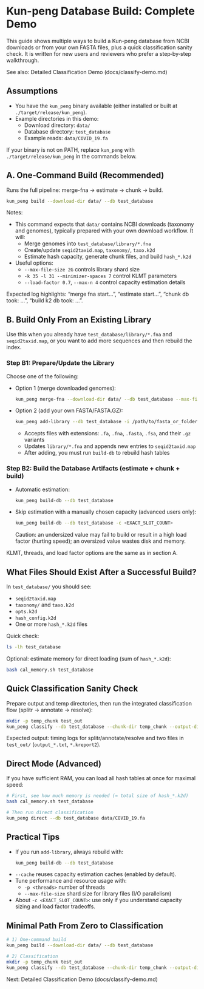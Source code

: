 # Kun-peng Database Build: Complete Demo

This guide shows multiple ways to build a Kun-peng database from NCBI downloads or from your own FASTA files, plus a quick classification sanity check. It is written for new users and reviewers who prefer a step‑by‑step walkthrough.

See also: Detailed Classification Demo (docs/classify-demo.md)

## Assumptions

- You have the `kun_peng` binary available (either installed or built at `./target/release/kun_peng`).
- Example directories in this demo:
  - Download directory: `data/`
  - Database directory: `test_database`
  - Example reads: `data/COVID_19.fa`

If your binary is not on PATH, replace `kun_peng` with `./target/release/kun_peng` in the commands below.

## A. One‑Command Build (Recommended)

Runs the full pipeline: merge-fna → estimate → chunk → build.

```bash
kun_peng build --download-dir data/ --db test_database
```

Notes:
- This command expects that `data/` contains NCBI downloads (taxonomy and genomes), typically prepared with your own download workflow. It will:
  - Merge genomes into `test_database/library/*.fna`
  - Create/update `seqid2taxid.map`, `taxonomy/`, `taxo.k2d`
  - Estimate hash capacity, generate chunk files, and build `hash_*.k2d`
- Useful options:
  - `--max-file-size 2G` controls library shard size
  - `-k 35 -l 31 --minimizer-spaces 7` control KLMT parameters
  - `--load-factor 0.7`, `--max-n 4` control capacity estimation details

Expected log highlights: “merge fna start…”, “estimate start…”, “chunk db took: …”, “build k2 db took: …”.

## B. Build Only From an Existing Library

Use this when you already have `test_database/library/*.fna` and `seqid2taxid.map`, or you want to add more sequences and then rebuild the index.

### Step B1: Prepare/Update the Library

Choose one of the following:

- Option 1 (merge downloaded genomes):
  ```bash
  kun_peng merge-fna --download-dir data/ --db test_database --max-file-size 2G
  ```

- Option 2 (add your own FASTA/FASTA.GZ):
  ```bash
  kun_peng add-library --db test_database -i /path/to/fasta_or_folder
  ```
  - Accepts files with extensions: `.fa`, `.fna`, `.fasta`, `.fsa`, and their `.gz` variants
  - Updates `library/*.fna` and appends new entries to `seqid2taxid.map`
  - After adding, you must run `build-db` to rebuild hash tables

### Step B2: Build the Database Artifacts (estimate + chunk + build)

- Automatic estimation:
  ```bash
  kun_peng build-db --db test_database
  ```

- Skip estimation with a manually chosen capacity (advanced users only):
  ```bash
  kun_peng build-db --db test_database -c <EXACT_SLOT_COUNT>
  ```
  Caution: an undersized value may fail to build or result in a high load factor (hurting speed); an oversized value wastes disk and memory.

KLMT, threads, and load factor options are the same as in section A.

## What Files Should Exist After a Successful Build?

In `test_database/` you should see:
- `seqid2taxid.map`
- `taxonomy/` and `taxo.k2d`
- `opts.k2d`
- `hash_config.k2d`
- One or more `hash_*.k2d` files

Quick check:
```bash
ls -lh test_database
```

Optional: estimate memory for direct loading (sum of `hash_*.k2d`):
```bash
bash cal_memory.sh test_database
```

## Quick Classification Sanity Check

Prepare output and temp directories, then run the integrated classification flow (splitr → annotate → resolve):

```bash
mkdir -p temp_chunk test_out
kun_peng classify --db test_database --chunk-dir temp_chunk --output-dir test_out data/COVID_19.fa
```

Expected output: timing logs for splitr/annotate/resolve and two files in `test_out/` (`output_*.txt`, `*.kreport2`).

## Direct Mode (Advanced)

If you have sufficient RAM, you can load all hash tables at once for maximal speed:

```bash
# First, see how much memory is needed (≈ total size of hash_*.k2d)
bash cal_memory.sh test_database

# Then run direct classification
kun_peng direct --db test_database data/COVID_19.fa
```

## Practical Tips

- If you run `add-library`, always rebuild with:
  ```bash
  kun_peng build-db --db test_database
  ```
- `--cache` reuses capacity estimation caches (enabled by default).
- Tune performance and resource usage with:
  - `-p <threads>` number of threads
  - `--max-file-size` shard size for library files (I/O parallelism)
- About `-c <EXACT_SLOT_COUNT>`: use only if you understand capacity sizing and load factor tradeoffs.

## Minimal Path From Zero to Classification

```bash
# 1) One‑command build
kun_peng build --download-dir data/ --db test_database

# 2) Classification
mkdir -p temp_chunk test_out
kun_peng classify --db test_database --chunk-dir temp_chunk --output-dir test_out data/COVID_19.fa
```

Next: Detailed Classification Demo (docs/classify-demo.md)
